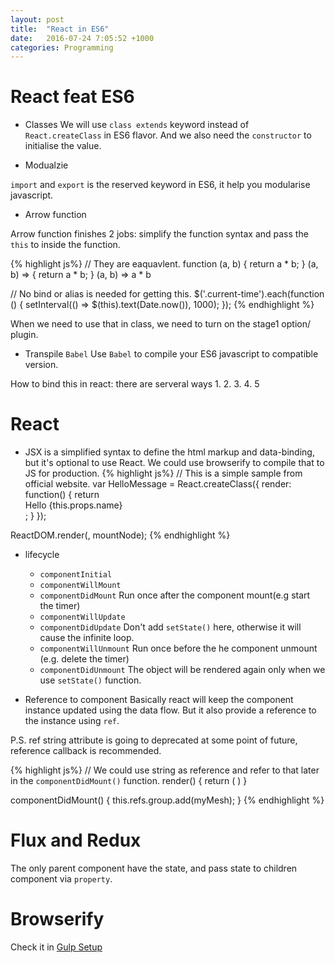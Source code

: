 ```yaml
---
layout: post
title:  "React in ES6"
date:   2016-07-24 7:05:52 +1000
categories: Programming
---
```


React feat ES6
==============
- Classes
We will use `class extends` keyword instead of `React.createClass` in ES6 flavor. And we also need the `constructor` to initialise the value.

- Modualzie

`import` and `export` is the reserved keyword in ES6, it help you modularise javascript. 

- Arrow function

Arrow function finishes 2 jobs: simplify the function syntax and pass the `this` to inside the function.

{% highlight js%}
// They are eaquavlent.
function (a, b) { return a * b; }
(a, b) => { return a * b; }
(a, b) => a * b

// No bind or alias is needed for getting this.
$('.current-time').each(function () {
  setInterval(() => $(this).text(Date.now()), 1000);
});
{% endhighlight %}

When we need to use that in class, we need to turn on the stage1 option/ plugin.

- Transpile `Babel`
  Use `Babel` to compile your ES6 javascript to compatible version. 

How to bind this in react: there are serveral ways 1. 2. 3. 4. 5

React
=====
- JSX is a simplified syntax to define the html markup and data-binding, but it's optional to use React. We could use browserify to compile that to JS for production.
{% highlight js%}
// This is a simple sample from official website.
var HelloMessage = React.createClass({
  render: function() {
    return <div>Hello {this.props.name}</div>;
  }
});

ReactDOM.render(<HelloMessage name="John" />, mountNode);
{% endhighlight %}


- lifecycle
  - `componentInitial`
  - `componentWillMount`
  - `componentDidMount` Run once after the component mount(e.g start the timer)
  - `componentWillUpdate`
  - `componentDidUpdate` Don't add `setState()` here, otherwise it will cause the infinite loop.
  - `componentWillUnmount` Run once before the he component unmount (e.g. delete the timer)
  - `componentDidUnmount`
  The object will be rendered again only when we use `setState()` function.

- Reference to component
Basically react will keep the component instance updated using the data flow. But it also provide a reference to the instance using `ref`.

P.S. ref string attribute is going to deprecated at some point of future, reference callback is recommended.

{% highlight js%}
  // We could use string as reference and refer to that later in the `componentDidMount()` function. 
  render() {
  return (<React3>
  <group ref='group' />
  </React3>)
  }
  
  componentDidMount() {
    this.refs.group.add(myMesh);
  }
{% endhighlight %}


Flux and Redux
==============
The only parent component have the state, and pass state to children component via `property`.
  

Browserify
==========
Check it in [Gulp Setup](http://ericatsydney.github.io/programming/2016/07/23/gulp-setup.html) 
